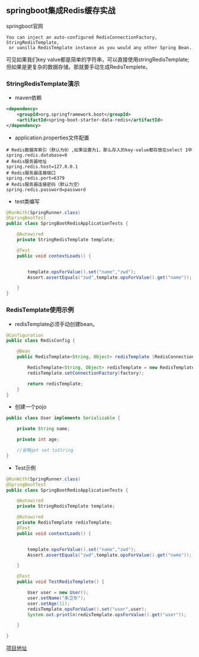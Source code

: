 ## springboot集成Redis缓存实战

springboot官网

    You can inject an auto-configured RedisConnectionFactory, StringRedisTemplate,
     or vanilla RedisTemplate instance as you would any other Spring Bean.
     
可见如果我们key value都是简单的字符串，可以直接使用stringRedisTemplate;但如果是更复杂的数据存储。那就要手动生成RedisTemplete。

### StringRedisTemplate演示
- maven依赖
```xml
<dependency>
    <groupId>org.springframework.boot</groupId>
    <artifactId>spring-boot-starter-data-redis</artifactId>
</dependency>
```
- application.properties文件配置
```properties
# Redis数据库索引（默认为0）,如果设置为1，那么存入的key-value都存放在select 1中
spring.redis.database=0
# Redis服务器地址
spring.redis.host=127.0.0.1
# Redis服务器连接端口
spring.redis.port=6379 
# Redis服务器连接密码（默认为空）
spring.redis.password=password
```
- test类编写
```java
@RunWith(SpringRunner.class)
@SpringBootTest
public class SpringBootRedisApplicationTests {

	@Autowired
	private StringRedisTemplate template;

	@Test
	public void contextLoads() {


		template.opsForValue().set("name","zwd");
		Assert.assertEquals("zwd",template.opsForValue().get("name"));

	}
}
```

### RedisTemplate使用示例

- redisTemplate必须手动创建bean。

```java
@Configuration
public class RedisConfig {

    @Bean
    public RedisTemplate<String, Object> redisTemplate (RedisConnectionFactory factory) {

        RedisTemplate<String, Object> redisTemplate = new RedisTemplate<>();
        redisTemplate.setConnectionFactory(factory);

        return redisTemplate;
    }
}
```
- 创建一个pojo
```java
public class User implements Serializable {

    private String name;

    private int age;

    //省略get set toString
}

```
- Test示例
```java
@RunWith(SpringRunner.class)
@SpringBootTest
public class SpringBootRedisApplicationTests {

	@Autowired
	private StringRedisTemplate template;

	@Autowired
	private RedisTemplate redisTemplate;
	@Test
	public void contextLoads() {


		template.opsForValue().set("name","zwd");
		Assert.assertEquals("zwd",template.opsForValue().get("name"));

	}

	@Test
	public void TestRedisTemplete() {

		User user = new User();
		user.setName("朱卫东");
		user.setAge(11);
		redisTemplate.opsForValue().set("user",user);
		System.out.println(redisTemplate.opsForValue().get("user"));

	}

}
```

[项目地址](./spring-boot-redis)
